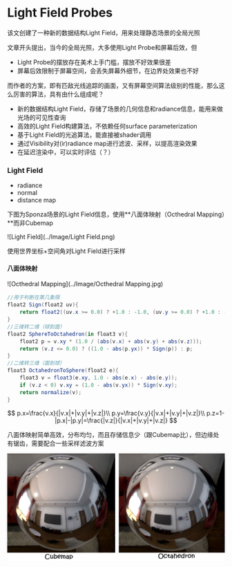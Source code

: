 # Light Field Probes

该文创建了一种新的数据结构Light Field，用来处理静态场景的全局光照

文章开头提出，当今的全局光照，大多使用Light Probe和屏幕后效，但

- Light Probe的摆放存在美术上手门槛，摆放不好效果很差
- 屏幕后效限制于屏幕空间，会丢失屏幕外细节，在边界处效果也不好

而作者的方案，即有匹敌光线追踪的画面，又有屏幕空间算法级别的性能，那么这么厉害的算法，具有由什么组成呢？

- 新的数据结构Light Field，存储了场景的几何信息和radiance信息，能用来做光场的可见性查询
- 高效的Light Field构建算法，不依赖任何surface parameterization
- 基于Light Field的光追算法，能直接被shader调用
- 通过Visibility对(ir)radiance map进行滤波、采样，以提高渲染效果
- 在延迟渲染中，可以实时评估（？）

### Light Field

- radiance
- normal
- distance map

下图为Sponza场景的Light Field信息，使用**八面体映射（Octhedral Mapping）**而非Cubemap

![Light Field](../Image/Light Field.png)

使用世界坐标+空间角对Light Field进行采样

#### 八面体映射

![Octhedral Mapping](../Image/Octhedral Mapping.jpg)

```c#
//用于判断在第几象限
float2 Sign(float2 uv){
    return float2((uv.x >= 0.0) ? +1.0 : -1.0, (uv.y >= 0.0) ? +1.0 : -1.0);
}
//三维转二维（球到面）
float2 SphereToOctahedron(in float3 v){
    float2 p = v.xy * (1.0 / (abs(v.x) + abs(v.y) + abs(v.z)));
    return (v.z <= 0.0) ? ((1.0 - abs(p.yx)) * Sign(p)) : p;
}
//二维转三维（面到球）
float3 OctahedronToSphere(float2 e){
    float3 v = float3(e.xy, 1.0 - abs(e.x) - abs(e.y));
    if (v.z < 0) v.xy = (1.0 - abs(v.yx)) * Sign(v.xy);
    return normalize(v);
}
```

$$
p.x=\frac{v.x}{|v.x|+|v.y|+|v.z|}\\
p.y=\frac{v.y}{|v.x|+|v.y|+|v.z|}\\
p.z=1-|p.x|-|p.y|=\frac{|v.z|}{|v.x|+|v.y|+|v.z|}
$$

八面体映射简单高效，分布均匀，而且存储信息少（跟Cubemap比），但边缘处有锯齿，需要配合一些采样滤波方案

![八面体映射](../Image/八面体映射.jpg)
